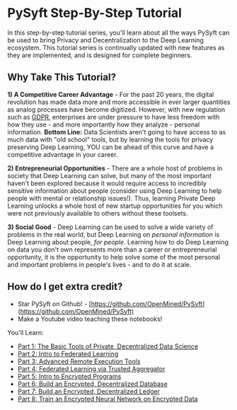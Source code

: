 # PySyft Step-By-Step Tutorial

In this step-by-step tutorial series, you'll learn about all the ways PySyft can be used to bring Privacy and Decentralization to the Deep Learning ecosystem. This tutorial series is continually updated with new features as they are implemented, and is designed for complete beginners. 

## Why Take This Tutorial?

**1) A Competitive Career Advantage** - For the past 20 years, the digital revolution has made data more and more accessible in ever larger quantities as analog processes have become digitized. However, with new regulation such as [GDPR](https://eugdpr.org/), enterprises are under pressure to have less freedom with how they use - and more importantly how they analyze - personal information. **Bottom Line:** Data Scientists aren't going to have access to as much data with "old school" tools, but by learning the tools for privacy preserving Deep Learning, YOU can be ahead of this curve and have a competitive advantage in your career. 

**2) Entrepreneurial Opportunities** - There are a whole host of problems in society that Deep Learning can solve, but many of the most important haven't been explored because it would require access to incredibly sensitive information about people (consider using Deep Learning to help people with mental or relationship issues!). Thus, learning Private Deep Learning unlocks a whole host of new startup opportunities for you which were not previously available to others without these toolsets.

**3) Social Good** - Deep Learning can be used to solve a wide variety of problems in the real world, but Deep Learning on *personal information* is Deep Learning about people, *for people*. Learning how to do Deep Learning on data you don't own represents more than a career or entrepreneurial opportunity, it is the opportunity to help solve some of the most personal and important problems in people's lives - and to do it at scale.

## How do I get extra credit?

- Star PySyft on Github! - [https://github.com/OpenMined/PySyft](https://github.com/OpenMined/PySyft)
- Make a Youtube video teaching these notebooks!

You'll Learn:

- [Part 1: The Basic Tools of Private, Decentralized Data Science](https://github.com/OpenMined/PySyft/blob/master/examples/tutorials/Part%201%20-%20The%20Basic%20Tools%20of%20Private%2C%20Decentralized%20Data%20Science.ipynb)
- [Part 2: Intro to Federated Learning](https://github.com/OpenMined/PySyft/blob/master/examples/tutorials/Part%202%20-%20Intro%20to%20Federated%20Learning.ipynb)
- [Part 3: Advanced Remote Execution Tools](https://github.com/OpenMined/PySyft/blob/master/examples/tutorials/Part%203%20-%20Advanced%20Remote%20Execution%20Tools.ipynb)
- [Part 4: Federated Learning via Trusted Aggregator](https://github.com/OpenMined/PySyft/blob/master/examples/tutorials/Part%204%20-%20Federated%20Learning%20via%20Trusted%20Aggregator.ipynb)
- [Part 5: Intro to Encrypted Programs](https://github.com/OpenMined/PySyft/blob/master/examples/tutorials/Part%205%20-%20Intro%20to%20Encrypted%20Programs.ipynb)
- [Part 6: Build an Encrypted, Decentralized Database](https://github.com/OpenMined/PySyft/blob/master/examples/tutorials/Part%206%20-%20Build%20an%20Encrypted%2C%20Decentralized%20Database.ipynb)
- [Part 7: Build an Encrypted, Decentralized Ledger](https://github.com/OpenMined/PySyft/blob/master/examples/tutorials/Part%207%20-%20Build%20an%20Encrypted%2C%20Decentralized%20Ledger.ipynb)
- [Part 8: Train an Encrypted Neural Network on Encrypted Data](https://github.com/OpenMined/PySyft/blob/master/examples/tutorials/Part%208%20-%20Train%20an%20Encrypted%20Neural%20Network%20on%20Encrypted%20Data.ipynb)
